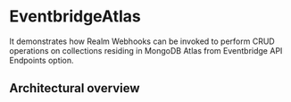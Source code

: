 # EventbridgeAtlas

It demonstrates how Realm Webhooks can be invoked to perform CRUD operations on collections residing in MongoDB Atlas from Eventbridge API Endpoints option. 

## Architectural overview




